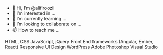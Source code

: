 - 👋 Hi, I’m @alifiroozii
- 👀 I’m interested in ...
- 🌱 I’m currently learning ...
- 💞️ I’m looking to collaborate on ...
- 📫 How to reach me ...

<!---
alifiroozii/alifiroozii is a ✨ special ✨ repository because its `README.md` (this file) appears on your GitHub profile.
You can click the Preview link to take a look at your changes.
--->
HTML, CSS
JavaScript, jQuery
Front End frameworks (Angular, Ember, React)
Responsive UI Design
WordPress
Adobe Photoshop
Visual Studio
